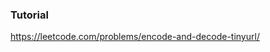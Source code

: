 ### Tutorial

<a href="https://leetcode.com/problems/encode-and-decode-tinyurl/">https://leetcode.com/problems/encode-and-decode-tinyurl/</a>
